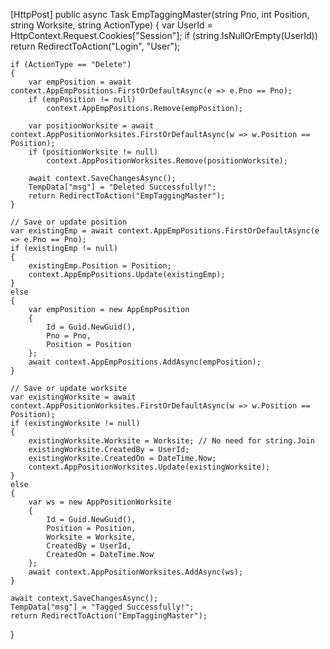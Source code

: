 [HttpPost]
public async Task<IActionResult> EmpTaggingMaster(string Pno, int Position, string Worksite, string ActionType)
{
    var UserId = HttpContext.Request.Cookies["Session"];
    if (string.IsNullOrEmpty(UserId))
        return RedirectToAction("Login", "User");

    if (ActionType == "Delete")
    {
        var empPosition = await context.AppEmpPositions.FirstOrDefaultAsync(e => e.Pno == Pno);
        if (empPosition != null)
            context.AppEmpPositions.Remove(empPosition);

        var positionWorksite = await context.AppPositionWorksites.FirstOrDefaultAsync(w => w.Position == Position);
        if (positionWorksite != null)
            context.AppPositionWorksites.Remove(positionWorksite);

        await context.SaveChangesAsync();
        TempData["msg"] = "Deleted Successfully!";
        return RedirectToAction("EmpTaggingMaster");
    }

    // Save or update position
    var existingEmp = await context.AppEmpPositions.FirstOrDefaultAsync(e => e.Pno == Pno);
    if (existingEmp != null)
    {
        existingEmp.Position = Position;
        context.AppEmpPositions.Update(existingEmp);
    }
    else
    {
        var empPosition = new AppEmpPosition
        {
            Id = Guid.NewGuid(),
            Pno = Pno,
            Position = Position
        };
        await context.AppEmpPositions.AddAsync(empPosition);
    }

    // Save or update worksite
    var existingWorksite = await context.AppPositionWorksites.FirstOrDefaultAsync(w => w.Position == Position);
    if (existingWorksite != null)
    {
        existingWorksite.Worksite = Worksite; // No need for string.Join
        existingWorksite.CreatedBy = UserId;
        existingWorksite.CreatedOn = DateTime.Now;
        context.AppPositionWorksites.Update(existingWorksite);
    }
    else
    {
        var ws = new AppPositionWorksite
        {
            Id = Guid.NewGuid(),
            Position = Position,
            Worksite = Worksite,
            CreatedBy = UserId,
            CreatedOn = DateTime.Now
        };
        await context.AppPositionWorksites.AddAsync(ws);
    }

    await context.SaveChangesAsync();
    TempData["msg"] = "Tagged Successfully!";
    return RedirectToAction("EmpTaggingMaster");
}



<script>
    var refNoLinks = document.querySelectorAll(".refNoLink");
    var FormContainer = document.getElementById("formContainer");

    refNoLinks.forEach(link => {
        link.addEventListener("click", function (event) {
            event.preventDefault();
            FormContainer.style.display = "block";

            document.getElementById("Pno").value = this.getAttribute("data-Pno");
            document.getElementById("Position").value = this.getAttribute("data-Position");

            // Reset checkboxes first
            document.querySelectorAll(".worksite-checkbox").forEach(cb => cb.checked = false);

            const worksites = this.getAttribute("data-Worksites");
            if (worksites) {
                worksites.split(',').forEach(id => {
                    const checkbox = document.getElementById("worksite_" + id.trim());
                    if (checkbox) checkbox.checked = true;
                });
            }

            document.getElementById("actionType").value = ""; // default
        });
    });

    // Capture form submit to collect worksites
    document.querySelector("form").addEventListener("submit", function () {
        const selected = [];
        document.querySelectorAll(".worksite-checkbox:checked").forEach(cb => {
            selected.push(cb.value);
        });
        document.getElementById("Worksite").value = selected.join(",");
    });

    function setAction(action, event) {
        event.preventDefault();
        document.getElementById("actionType").value = action;
        document.querySelector("form").submit();
    }
</script>
